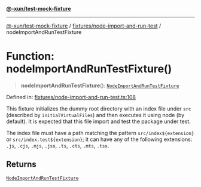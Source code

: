 [**@-xun/test-mock-fixture**](../../../README.md)

***

[@-xun/test-mock-fixture](../../../README.md) / [fixtures/node-import-and-run-test](../README.md) / nodeImportAndRunTestFixture

# Function: nodeImportAndRunTestFixture()

> **nodeImportAndRunTestFixture**(): [`NodeImportAndRunTestFixture`](../type-aliases/NodeImportAndRunTestFixture.md)

Defined in: [fixtures/node-import-and-run-test.ts:108](https://github.com/Xunnamius/test-utils/blob/7f7e115f89b6524c00da237b9112899ec640d519/packages/test-mock-fixture/src/fixtures/node-import-and-run-test.ts#L108)

This fixture initializes the dummy root directory with an index file under
`src` (described by `initialVirtualFiles`) and then executes it using node
(by default). It is expected that this file import and test the package under
test.

The index file must have a path matching the pattern `src/index${extension}`
or `src/index.test${extension}`; it can have any of the following extensions:
`.js`, `.cjs`, `.mjs`, `.jsx`, `.ts`, `.cts`, `.mts`, `.tsx`.

## Returns

[`NodeImportAndRunTestFixture`](../type-aliases/NodeImportAndRunTestFixture.md)
